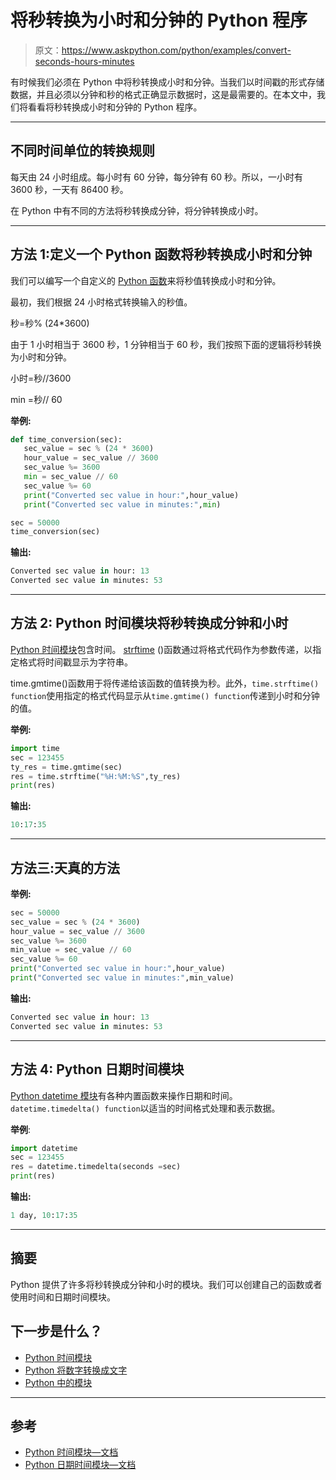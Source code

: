 # 将秒转换为小时和分钟的 Python 程序

> 原文：<https://www.askpython.com/python/examples/convert-seconds-hours-minutes>

有时候我们必须在 Python 中将秒转换成小时和分钟。当我们以时间戳的形式存储数据，并且必须以分钟和秒的格式正确显示数据时，这是最需要的。在本文中，我们将看看将秒转换成小时和分钟的 Python 程序。

* * *

## 不同时间单位的转换规则

每天由 24 小时组成。每小时有 60 分钟，每分钟有 60 秒。所以，一小时有 3600 秒，一天有 86400 秒。

在 Python 中有不同的方法将秒转换成分钟，将分钟转换成小时。

* * *

## 方法 1:定义一个 Python 函数将秒转换成小时和分钟

我们可以编写一个自定义的 [Python 函数](https://www.askpython.com/python/python-functions)来将秒值转换成小时和分钟。

最初，我们根据 24 小时格式转换输入的秒值。

秒=秒% (24*3600)

由于 1 小时相当于 3600 秒，1 分钟相当于 60 秒，我们按照下面的逻辑将秒转换为小时和分钟。

小时=秒//3600

min =秒// 60

**举例:**

```py
def time_conversion(sec):
   sec_value = sec % (24 * 3600)
   hour_value = sec_value // 3600
   sec_value %= 3600
   min = sec_value // 60
   sec_value %= 60
   print("Converted sec value in hour:",hour_value)
   print("Converted sec value in minutes:",min)

sec = 50000
time_conversion(sec)

```

**输出:**

```py
Converted sec value in hour: 13
Converted sec value in minutes: 53

```

* * *

## 方法 2: Python 时间模块将秒转换成分钟和小时

[Python 时间模块](https://www.askpython.com/python-modules/python-time-module#:~:text=The%20Python%20time%20module%20contains,%2C%20hour%2C%20seconds%2C%20etc.)包含时间。 [strftime](https://www.askpython.com/python-modules/python-strftime) ()函数通过将格式代码作为参数传递，以指定格式将时间戳显示为字符串。

time.gmtime()函数用于将传递给该函数的值转换为秒。此外，`time.strftime() function`使用指定的格式代码显示从`time.gmtime() function`传递到小时和分钟的值。

**举例:**

```py
import time
sec = 123455
ty_res = time.gmtime(sec)
res = time.strftime("%H:%M:%S",ty_res)
print(res)

```

**输出:**

```py
10:17:35

```

* * *

## 方法三:天真的方法

**举例:**

```py
sec = 50000
sec_value = sec % (24 * 3600)
hour_value = sec_value // 3600
sec_value %= 3600
min_value = sec_value // 60
sec_value %= 60
print("Converted sec value in hour:",hour_value)
print("Converted sec value in minutes:",min_value)

```

**输出:**

```py
Converted sec value in hour: 13
Converted sec value in minutes: 53

```

* * *

## 方法 4: Python 日期时间模块

[Python datetime 模块](https://www.askpython.com/python-modules/python-datetime-module)有各种内置函数来操作日期和时间。`datetime.timedelta() function`以适当的时间格式处理和表示数据。

**举例**:

```py
import datetime
sec = 123455
res = datetime.timedelta(seconds =sec)
print(res)

```

**输出:**

```py
1 day, 10:17:35

```

* * *

## 摘要

Python 提供了许多将秒转换成分钟和小时的模块。我们可以创建自己的函数或者使用时间和日期时间模块。

## 下一步是什么？

*   [Python 时间模块](https://www.askpython.com/python-modules/python-time-module)
*   [Python 将数字转换成文字](https://www.askpython.com/python/python-convert-number-to-words)
*   [Python 中的模块](https://www.askpython.com/python-modules/python-modules)

* * *

## 参考

*   [Python 时间模块—文档](https://docs.python.org/3/library/time.html)
*   [Python 日期时间模块—文档](https://docs.python.org/3/library/datetime.html)